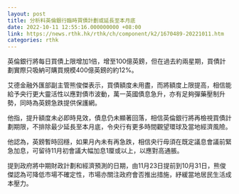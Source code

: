 ```yaml
---
layout: post
title: 分析料英倫銀行臨時買債計劃或延長至本月底
date: 2022-10-11 12:55:16.000000000 +08:00
link: https://news.rthk.hk/rthk/ch/component/k2/1670489-20221011.htm
categories: rthk
---
```


英倫銀行將每日買債上限增加1倍，增至100億英鎊，但在過去約兩星期，買債計劃實際只吸納可購買規模400億英鎊的約12%。

艾德金融外匯部副主管熊俊傑表示，買債額度未用盡，而將額度上限提高，相信能給予央行更大靈活性以應對債市波動，萬一英國債息急升，亦有足夠彈藥壓制升勢，同時為英鎊急跌提供保護網。

他指，提升額度未必即時見效，債息仍未顯著回落，相信英倫銀行將再檢視買債計劃期限，不排除最少延長至本月底，令央行有更多時間觀望環球及當地經濟風險。

他認為，英鎊暫時回穩，如果月內未有再急跌，相信央行毋須在既定議息會議前緊急加息，可留待11月初會議大幅加息1厘或以上，以應對高通脹。

提到政府將中期財政計劃和經濟預測的日期，由11月23日提前到10月31日，熊俊傑認為可降低市場不確定性，市場亦關注政府會否推出措施，紓緩當地居民生活成本壓力。
